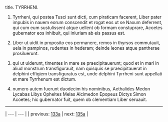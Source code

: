 title. TYRRHENI.



1. Tyrrheni, qui postea Tusci sunt dicti, cum piraticam facerent, Liber pater impubis in nauem eorum conscendit et rogat eos ut se Naxum deferrent, qui cum eum sustulissent atque uellent ob formam constuprare, Acoetes gubernator eos inhibuit, qui iniuriam ab eis passus est.



2. Liber ut uidit in proposito eos permanere, remos in thyrsos commutauit, uela in pampinos, rudentes in hederam; deinde leones atque pantherae prosiluerunt.



3. qui ut uiderunt, timentes in mare se praecipitauerunt; quod et in mari in aliud monstrum transfigurauit, nam quisquis se praecipitauerat in delphini effigiem transfiguratus est, unde delphini Tyrrheni sunt appellati et mare Tyrrhenum est dictum.



4. numero autem fuerunt duodecim his nominibus, Aethalides Medon Lycabas Libys Opheltes Melas Alcimedon Epopeus Dictys Simon Acoetes; hic gubernator fuit, quem ob clementiam Liber seruauit.



---

| --- | --- |
| previous: [133a](../133a/) | next: [135a](../135a/) |